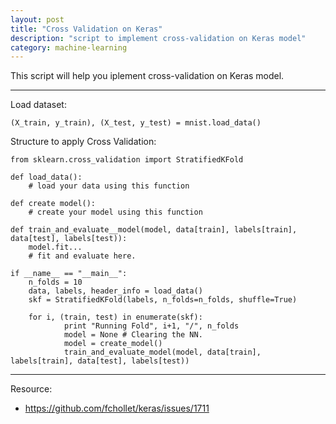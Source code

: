 ```yaml
---
layout: post
title: "Cross Validation on Keras"
description: "script to implement cross-validation on Keras model"
category: machine-learning
---
```


This script will help you iplement cross-validation on Keras model.

* * *


Load dataset:

```
(X_train, y_train), (X_test, y_test) = mnist.load_data()
```

Structure to apply Cross Validation:

```
from sklearn.cross_validation import StratifiedKFold

def load_data():
    # load your data using this function

def create model():
    # create your model using this function

def train_and_evaluate__model(model, data[train], labels[train], data[test], labels[test)):
    model.fit...
    # fit and evaluate here.

if __name__ == "__main__":
    n_folds = 10
    data, labels, header_info = load_data()
    skf = StratifiedKFold(labels, n_folds=n_folds, shuffle=True)

    for i, (train, test) in enumerate(skf):
            print "Running Fold", i+1, "/", n_folds
            model = None # Clearing the NN.
            model = create_model()
            train_and_evaluate_model(model, data[train], labels[train], data[test], labels[test))
```

* * *


Resource: 
- <a href="https://github.com/fchollet/keras/issues/1711">https://github.com/fchollet/keras/issues/1711</a>